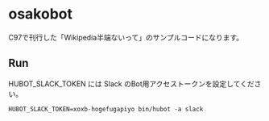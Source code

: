 # osakobot

C97で刊行した「Wikipedia半端ないって」のサンプルコードになります。

## Run

HUBOT_SLACK_TOKEN には Slack のBot用アクセストークンを設定してください。

```
HUBOT_SLACK_TOKEN=xoxb-hogefugapiyo bin/hubot -a slack
```

